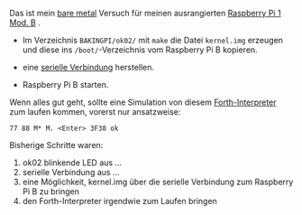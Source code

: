 Das ist mein [bare metal](https://www.raspberrypi.org/forums/viewforum.php?f=72&sid=0828289b3d1e532207d78b72567f63c6) Versuch für meinen ausrangierten [Raspberry Pi 1 Mod. B](https://de.wikipedia.org/wiki/Raspberry_Pi#Raspberry_Pi) .

- Im Verzeichnis `BAKINGPI/ok02/` mit `make` die Datei `kernel.img` erzeugen und diese ins `/boot/`-Verzeichnis vom Raspberry Pi B kopieren.

- eine [serielle Verbindung](https://elinux.org/RPi_Serial_Connection) herstellen.

- Raspberry Pi B starten.

Wenn alles gut geht, sollte eine Simulation von diesem [Forth-Interpreter](http://opastefanvogel.github.io/FORTY-FORTH/) zum laufen kommen, vorerst nur ansatzweise:

`77 88 M* M. <Enter> 3F38 ok`

Bisherige Schritte waren:
1. ok02 blinkende LED aus ...
2. serielle Verbindung aus ...
3. eine Möglichkeit, kernel.img über die serielle Verbindung zum Raspberry Pi B zu bringen
4. den Forth-Interpreter irgendwie zum Laufen bringen
